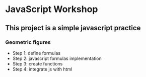 # JavaScript Workshop
## This project is a simple javascript practice
### Geometric figures
- Step 1: define formulas
- Step 2: javascript formulas implementation
- Step 3: create functions
- Step 4: integrate js with html
